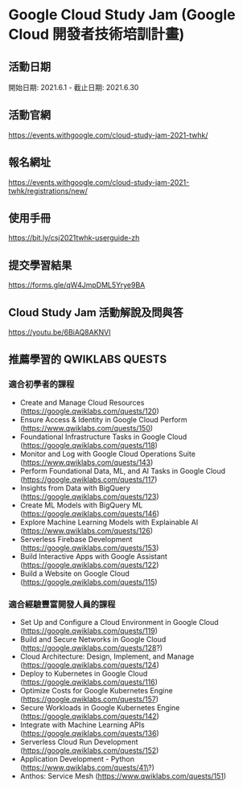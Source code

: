 # Google Cloud Study Jam (Google Cloud 開發者技術培訓計畫) 


## 活動日期

開始日期: 2021.6.1 - 截止日期: 2021.6.30

## 活動官網

https://events.withgoogle.com/cloud-study-jam-2021-twhk/

## 報名網址

https://events.withgoogle.com/cloud-study-jam-2021-twhk/registrations/new/

## 使用手冊

https://bit.ly/csj2021twhk-userguide-zh

## 提交學習結果

https://forms.gle/qW4JmpDML5Yrye9BA

## Cloud Study Jam 活動解說及問與答

https://youtu.be/6BiAQ8AKNVI

## 推薦學習的 QWIKLABS QUESTS

### 適合初學者的課程

* Create and Manage Cloud Resources (https://google.qwiklabs.com/quests/120)
* Ensure Access & Identity in Google Cloud Perform (https://www.qwiklabs.com/quests/150)
* Foundational Infrastructure Tasks in Google Cloud (https://google.qwiklabs.com/quests/118)
* Monitor and Log with Google Cloud Operations Suite (https://www.qwiklabs.com/quests/143)
* Perform Foundational Data, ML, and AI Tasks in Google Cloud (https://google.qwiklabs.com/quests/117)
* Insights from Data with BigQuery (https://google.qwiklabs.com/quests/123)
* Create ML Models with BigQuery ML (https://google.qwiklabs.com/quests/146)
* Explore Machine Learning Models with Explainable AI (https://www.qwiklabs.com/quests/126)
* Serverless Firebase Development (https://google.qwiklabs.com/quests/153)
* Build Interactive Apps with Google Assistant (https://google.qwiklabs.com/quests/122)
* Build a Website on Google Cloud (https://google.qwiklabs.com/quests/115)

### 適合經驗豐富開發人員的課程

* Set Up and Configure a Cloud Environment in Google Cloud (https://google.qwiklabs.com/quests/119)
* Build and Secure Networks in Google Cloud (https://google.qwiklabs.com/quests/128?)
* Cloud Architecture: Design, Implement, and Manage (https://google.qwiklabs.com/quests/124)
* Deploy to Kubernetes in Google Cloud (https://google.qwiklabs.com/quests/116)
* Optimize Costs for Google Kubernetes Engine (https://google.qwiklabs.com/quests/157)
* Secure Workloads in Google Kubernetes Engine (https://google.qwiklabs.com/quests/142)
* Integrate with Machine Learning APIs (https://google.qwiklabs.com/quests/136)
* Serverless Cloud Run Development (https://google.qwiklabs.com/quests/152)
* Application Development - Python (https://www.qwiklabs.com/quests/41\?)
* Anthos: Service Mesh (https://www.qwiklabs.com/quests/151)
